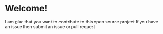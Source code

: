 # Welcome!
I am glad that you want to contribute to this open source project
If you have an issue then submit an issue or pull request
